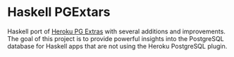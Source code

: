 # Haskell PGExtars

Haskell port of [Heroku PG Extras](https://github.com/heroku/heroku-pg-extras) with several additions and improvements. The goal of this project is to provide powerful insights into the PostgreSQL database for Haskell apps that are not using the Heroku PostgreSQL plugin.
